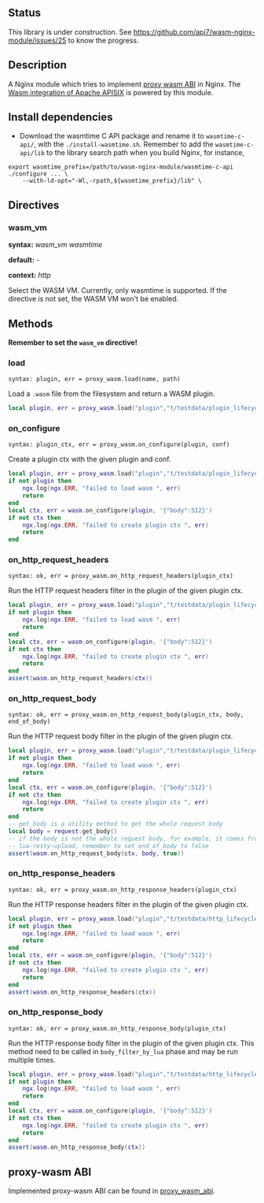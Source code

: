 <!--
  ~ Copyright 2022 Shenzhen ZhiLiu Technology Co., Ltd.
  ~
  ~ Licensed under the Apache License, Version 2.0 (the "License");
  ~ you may not use this file except in compliance with the License.
  ~ You may obtain a copy of the License at
  ~
  ~ http://www.apache.org/licenses/LICENSE-2.0
  ~
  ~ Unless required by applicable law or agreed to in writing, software
  ~ distributed under the License is distributed on an "AS IS" BASIS,
  ~ WITHOUT WARRANTIES OR CONDITIONS OF ANY KIND, either express or implied.
  ~ See the License for the specific language governing permissions and
  ~ limitations under the License.
  ~
-->
## Status

This library is under construction. See https://github.com/api7/wasm-nginx-module/issues/25 to know the progress.

## Description

A Nginx module which tries to implement [proxy wasm ABI](https://github.com/proxy-wasm/spec) in Nginx.
The [Wasm integration of Apache APISIX](https://github.com/apache/apisix/blob/master/docs/en/latest/wasm.md) is powered by this module.

## Install dependencies

* Download the wasmtime C API package and rename it to `wasmtime-c-api/`, with the `./install-wasmtime.sh`.
Remember to add the `wasmtime-c-api/lib` to the library search path when you build Nginx, for instance,

```
export wasmtime_prefix=/path/to/wasm-nginx-module/wasmtime-c-api
./configure ... \
    --with-ld-opt="-Wl,-rpath,${wasmtime_prefix}/lib" \
```

## Directives

### wasm_vm

**syntax:** *wasm_vm wasmtime*

**default:** -

**context:** *http*

Select the WASM VM. Currently, only wasmtime is supported.
If the directive is not set, the WASM VM won't be enabled.

## Methods

**Remember to set the `wasm_vm` directive!**

### load

`syntax: plugin, err = proxy_wasm.load(name, path)`

Load a `.wasm` file from the filesystem and return a WASM plugin.

```lua
local plugin, err = proxy_wasm.load("plugin","t/testdata/plugin_lifecycle/main.go.wasm")
```

### on_configure

`syntax: plugin_ctx, err = proxy_wasm.on_configure(plugin, conf)`

Create a plugin ctx with the given plugin and conf.

```lua
local plugin, err = proxy_wasm.load("plugin","t/testdata/plugin_lifecycle/main.go.wasm")
if not plugin then
    ngx.log(ngx.ERR, "failed to load wasm ", err)
    return
end
local ctx, err = wasm.on_configure(plugin, '{"body":512}')
if not ctx then
    ngx.log(ngx.ERR, "failed to create plugin ctx ", err)
    return
end
```

### on_http_request_headers

`syntax: ok, err = proxy_wasm.on_http_request_headers(plugin_ctx)`

Run the HTTP request headers filter in the plugin of the given plugin ctx.

```lua
local plugin, err = proxy_wasm.load("plugin","t/testdata/plugin_lifecycle/main.go.wasm")
if not plugin then
    ngx.log(ngx.ERR, "failed to load wasm ", err)
    return
end
local ctx, err = wasm.on_configure(plugin, '{"body":512}')
if not ctx then
    ngx.log(ngx.ERR, "failed to create plugin ctx ", err)
    return
end
assert(wasm.on_http_request_headers(ctx))
```

### on_http_request_body

`syntax: ok, err = proxy_wasm.on_http_request_body(plugin_ctx, body, end_of_body)`

Run the HTTP request body filter in the plugin of the given plugin ctx.

```lua
local plugin, err = proxy_wasm.load("plugin","t/testdata/plugin_lifecycle/main.go.wasm")
if not plugin then
    ngx.log(ngx.ERR, "failed to load wasm ", err)
    return
end
local ctx, err = wasm.on_configure(plugin, '{"body":512}')
if not ctx then
    ngx.log(ngx.ERR, "failed to create plugin ctx ", err)
    return
end
-- get_body is a utility method to get the whole request body
local body = request.get_body()
-- if the body is not the whole request body, for example, it comes from
-- lua-resty-upload, remember to set end_of_body to false
assert(wasm.on_http_request_body(ctx, body, true))
```

### on_http_response_headers

`syntax: ok, err = proxy_wasm.on_http_response_headers(plugin_ctx)`

Run the HTTP response headers filter in the plugin of the given plugin ctx.

```lua
local plugin, err = proxy_wasm.load("plugin","t/testdata/http_lifecycle/main.go.wasm")
if not plugin then
    ngx.log(ngx.ERR, "failed to load wasm ", err)
    return
end
local ctx, err = wasm.on_configure(plugin, '{"body":512}')
if not ctx then
    ngx.log(ngx.ERR, "failed to create plugin ctx ", err)
    return
end
assert(wasm.on_http_response_headers(ctx))
```

### on_http_response_body

`syntax: ok, err = proxy_wasm.on_http_response_body(plugin_ctx)`

Run the HTTP response body filter in the plugin of the given plugin ctx.
This method need to be called in `body_filter_by_lua` phase and may be run
multiple times.

```lua
local plugin, err = proxy_wasm.load("plugin","t/testdata/http_lifecycle/main.go.wasm")
if not plugin then
    ngx.log(ngx.ERR, "failed to load wasm ", err)
    return
end
local ctx, err = wasm.on_configure(plugin, '{"body":512}')
if not ctx then
    ngx.log(ngx.ERR, "failed to create plugin ctx ", err)
    return
end
assert(wasm.on_http_response_body(ctx))
```

## proxy-wasm ABI

Implemented proxy-wasm ABI can be found in [proxy_wasm_abi](./proxy_wasm_abi.md).
